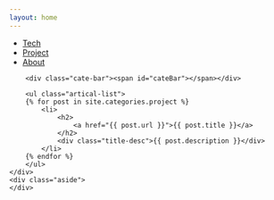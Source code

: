 ```yaml
---
layout: home
---
```


<div class="index-content project">
    <div class="section">
        <ul class="artical-cate">
            <li><a href="/"><span>Tech</span></a></li>
            <li class="on"><a href="/project"><span>Project</span></a></li>
            <!-- <li><a href="/book"><span>Book</span></a></li> -->
            <!-- <li><a href="/opinion"><span>Opinion</span></a></li> -->
            <li><a href="/20150520/"><span>About</span></a></li>
        </ul>

        <div class="cate-bar"><span id="cateBar"></span></div>

        <ul class="artical-list">
        {% for post in site.categories.project %}
            <li>
                <h2>
                    <a href="{{ post.url }}">{{ post.title }}</a>
                </h2>
                <div class="title-desc">{{ post.description }}</div>
            </li>
        {% endfor %}
        </ul>
    </div>
    <div class="aside">
    </div>
</div>
